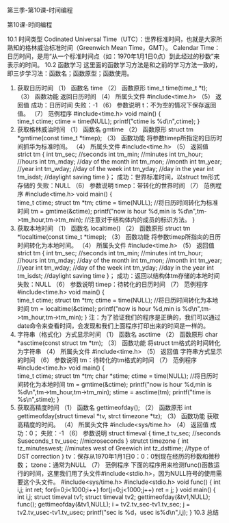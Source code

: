 第三季-第10课-时间编程 

第10课-时间编程
 
10.1 时间类型
Codinated Universal Time（UTC）：世界标准时间，也就是大家所熟知的格林威治标准时间（Greenwich Mean Time，GMT）。
Calendar Time：日历时间，是用“从一个标准时间点（如：1970年1月1日0点）到此经过的秒数”来表示的时间。
10.2 函数学习
这里面的函数学习方法是和之前的学习方法一致的，即三步学习法：函数名；函数原型；函数使用。
1. 获取日历时间
（1） 函数名
time
（2） 函数原形
time_t time(time_t *t);
（3） 函数功能
返回日历时间
（4） 所属头文件
#include<time.h>
（5） 返回值
成功：日历时间
失败：-1
（6） 参数说明
t：不为空的情况下保存返回值。
（7） 范例程序
#include<time.h>
void main()
{                
         time_t ctime;
         ctime = time(NULL);
         printf("ctime is %d\n",ctime);
}
2. 获取格林威治时间
（1） 函数名
gmtime
（2） 函数原形
struct tm *gmtime(const time_t *timep);
（3） 函数功能
将参数timep所指定的日历时间抓华为标准时间。
（4） 所属头文件
#include<time.h>
（5） 返回值
strict tm
{
int tm_sec;             //seconds
int tm_min;            //minutes
int tm_hour;           //hours
int tm_mday;                        //day of the month
int tm_mon;            //month
int tm_year;            //year
int tm_wday;           //day of the week
int tm_yday;           //day in the year
int tm_isdst;           //daylight saving time
}；
成功：世界标准时间，以struct tm形式存储的
失败：NULL
（6） 参数说明
timep：带转化的世界时间
（7） 范例程序
#include<time.h>
void main()
{                
         time_t ctime;
         struct tm *tm;
         ctime = time(NULL);
         //将日历时间转化为标准时间
         tm = gmtime(&ctime);
         printf("now is hour %d,min is %d\n",tm->tm_hour,tm->tm_min);
        //注意对于结构体内的成员的标识方法。
}
3. 获取本地时间
（1） 函数名
localtime()
（2） 函数原形
struct tm *localtime(const time_t *timep);
（3） 函数功能
将参数timep所指向的日历时间转化为本地时间。
（4） 所属头文件
#include<time.h>
（5） 返回值
strict tm
{
int tm_sec;             //seconds
int tm_min;            //minutes
int tm_hour;           //hours
int tm_mday;                       //day of the month
int tm_mon;            //month
int tm_year;            //year
int tm_wday;           //day of the week
int tm_yday;           //day in the year
int tm_isdst;           //daylight saving time
}；
成功：返回以结构体tm存储的本地时间
失败：NULL
（6） 参数说明
timep：待转化的日历时间
（7） 范例程序
#include<time.h>
void main()
{                
         time_t ctime;
         struct tm *tm;
         ctime = time(NULL);
         //将日历时间转化为本地时间
         tm = localtime(&ctime);
         printf("now is hour %d,min is %d\n",tm->tm_hour,tm->tm_min);
}
注：为了验证我们的程序是正确的，我们可以通过date命令来查看时间，会发现和我们上面程序打印出来的时间是一样的。
4. 字符串（格式化）方式显示时间
（1） 函数名
asctime
（2） 函数原形
char *asctime(const struct tm *tm);
（3） 函数功能
将struct tm格式的时间转化为字符串
（4） 所属头文件
#include<time.h>
（5） 返回值
字符串方式显示的时间
（6） 参数说明
tm：待转化的tm格式的时间
（7） 范例程序
#include<time.h>
void main()
{                
         time_t ctime;
         struct tm *tm;
         char *stime;
         ctime = time(NULL);
         //将日历时间转化为本地时间
         tm = gmtime(&ctime);
         printf("now is hour %d,min is %d\n",tm->tm_hour,tm->tm_min);
         stime = asctime(tm);
         printf("time is %s\n",stime);
}
5. 获取高精度时间
（1） 函数名
gettimeofday();
（2） 函数原形
int gettimeofday(struct timeval *tv, strct timezone *tz);
（3） 函数功能
获取高精度的时间。
（4） 所属头文件
#include<sys/time.h>
（4） 返回值
成功：0；
失败：-1
（6） 参数说明
struct timeval
{
time_t       tv_sec;     //seconds
Suseconds_t  tv_usec;    //microseconds
}
strutct timezone
{
int  tz_minuteswest;      //minutes west of Greewich
int  tz_dsttime;          //type of DST correction
}
tv：保存从1970年1月1日0：0：0到现在经历的秒数和微秒数；
tzone：通常为NULL
（7） 范例程序
下面的程序用来检测func()函数运行的时间，这里我们用了头文件#include<stdio.h>，因为NULL符号的使用需要这个头文件。
#include<sys/time.h>
#include<stdio.h>
void func()
{
         int i,j;
         int ret;
         for(i=0;i<1000;i++)
                  for(j=0;j<1000;j++)
                           ret = j;
}
void main()
{
         int i,j;
         struct timeval tv1;
         struct timeval tv2;
         gettimeofday(&tv1,NULL);
         func();
         gettimeofday(&tv1,NULL);
    i = tv2.tv_sec-tv1.tv_sec;
         j = tv2.tv_usec-tv1.tv_usec;
         printf("sec is %d，usec is%d\n",i,j);
}
10.3 总结
